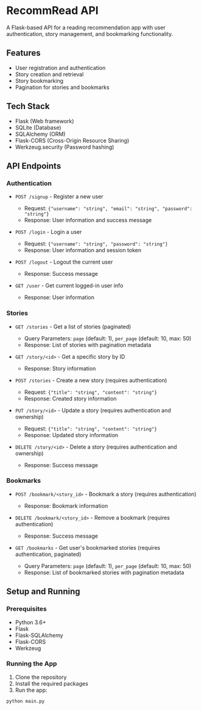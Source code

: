 # RecommRead API

A Flask-based API for a reading recommendation app with user authentication, story management, and bookmarking functionality.

## Features

- User registration and authentication
- Story creation and retrieval
- Story bookmarking
- Pagination for stories and bookmarks

## Tech Stack

- Flask (Web framework)
- SQLite (Database)
- SQLAlchemy (ORM)
- Flask-CORS (Cross-Origin Resource Sharing)
- Werkzeug.security (Password hashing)

## API Endpoints

### Authentication

- `POST /signup` - Register a new user
  - Request: `{"username": "string", "email": "string", "password": "string"}`
  - Response: User information and success message

- `POST /login` - Login a user
  - Request: `{"username": "string", "password": "string"}`
  - Response: User information and session token

- `POST /logout` - Logout the current user
  - Response: Success message

- `GET /user` - Get current logged-in user info
  - Response: User information

### Stories

- `GET /stories` - Get a list of stories (paginated)
  - Query Parameters: `page` (default: 1), `per_page` (default: 10, max: 50)
  - Response: List of stories with pagination metadata

- `GET /story/<id>` - Get a specific story by ID
  - Response: Story information

- `POST /stories` - Create a new story (requires authentication)
  - Request: `{"title": "string", "content": "string"}`
  - Response: Created story information

- `PUT /story/<id>` - Update a story (requires authentication and ownership)
  - Request: `{"title": "string", "content": "string"}`
  - Response: Updated story information

- `DELETE /story/<id>` - Delete a story (requires authentication and ownership)
  - Response: Success message

### Bookmarks

- `POST /bookmark/<story_id>` - Bookmark a story (requires authentication)
  - Response: Bookmark information

- `DELETE /bookmark/<story_id>` - Remove a bookmark (requires authentication)
  - Response: Success message

- `GET /bookmarks` - Get user's bookmarked stories (requires authentication, paginated)
  - Query Parameters: `page` (default: 1), `per_page` (default: 10, max: 50)
  - Response: List of bookmarked stories with pagination metadata

## Setup and Running

### Prerequisites

- Python 3.6+
- Flask
- Flask-SQLAlchemy
- Flask-CORS
- Werkzeug

### Running the App

1. Clone the repository
2. Install the required packages
3. Run the app:

```bash
python main.py
